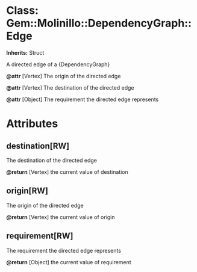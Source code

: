 # Class: Gem::Molinillo::DependencyGraph::Edge
**Inherits:** Struct
    

A directed edge of a {DependencyGraph}

**@attr** [Vertex] The origin of the directed edge

**@attr** [Vertex] The destination of the directed edge

**@attr** [Object] The requirement the directed edge represents


# Attributes
## destination[RW] [](#attribute-i-destination)
The destination of the directed edge

**@return** [Vertex] the current value of destination

## origin[RW] [](#attribute-i-origin)
The origin of the directed edge

**@return** [Vertex] the current value of origin

## requirement[RW] [](#attribute-i-requirement)
The requirement the directed edge represents

**@return** [Object] the current value of requirement


